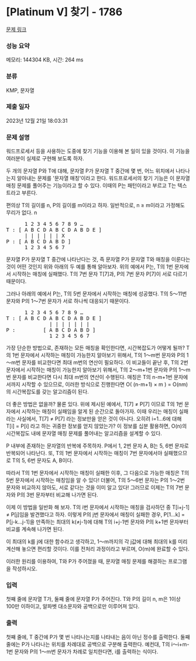 # [Platinum V] 찾기 - 1786 

[문제 링크](https://www.acmicpc.net/problem/1786) 

### 성능 요약

메모리: 144304 KB, 시간: 264 ms

### 분류

KMP, 문자열

### 제출 일자

2023년 12월 21일 18:03:31

### 문제 설명

<p>워드프로세서 등을 사용하는 도중에 찾기 기능을 이용해 본 일이 있을 것이다. 이 기능을 여러분이 실제로 구현해 보도록 하자.</p>

<p>두 개의 문자열 P와 T에 대해, 문자열 P가 문자열 T 중간에 몇 번, 어느 위치에서 나타나는지 알아내는 문제를 '문자열 매칭'이라고 한다. 워드프로세서의 찾기 기능은 이 문자열 매칭 문제를 풀어주는 기능이라고 할 수 있다. 이때의 P는 패턴이라고 부르고 T는 텍스트라고 부른다.</p>

<p>편의상 T의 길이를 n, P의 길이를 m이라고 하자. 일반적으로, n ≥ m이라고 가정해도 무리가 없다.  n<m이면 어차피 P는 T중간에 나타날 수 없기 때문이다. 또, T의 i번째 문자를 T[i]라고 표현하도록 하자. 그러면 물론, P의 i번째 문자는 P[i]라고 표현된다.</p>

<pre>      1 2 3 4 5 6 7 8 9 …
T : [ A B C D A B C D A B D E ]
      | | | | | | X
P : [ A B C D A B D ]
      1 2 3 4 5 6 7</pre>

<p>문자열 P가 문자열 T 중간에 나타난다는 것, 즉 문자열 P가 문자열 T와 매칭을 이룬다는 것이 어떤 것인지 위와 아래의 두 예를 통해 알아보자. 위의 예에서 P는, T의 1번 문자에서 시작하는 매칭에 실패했다. T의 7번 문자 T[7]과, P의 7번 문자 P[7]이 서로 다르기 때문이다.</p>

<p>그러나 아래의 예에서 P는, T의 5번 문자에서 시작하는 매칭에 성공했다. T의 5～11번 문자와 P의 1～7번 문자가 서로 하나씩 대응되기 때문이다.</p>

<pre>      1 2 3 4 5 6 7 8 9 …
T : [ A B C D A B C D A B D E ]
              | | | | | | |
P :         [ A B C D A B D ]
              1 2 3 4 5 6 7</pre>

<p>가장 단순한 방법으로, 존재하는 모든 매칭을 확인한다면, 시간복잡도가 어떻게 될까? T의 1번 문자에서 시작하는 매칭이 가능한지 알아보기 위해서, T의 1～m번 문자와 P의 1～m번 문자를 비교한다면 최대 m번의 연산이 필요하다. 이 비교들이 끝난 후, T의 2번 문자에서 시작하는 매칭이 가능한지 알아보기 위해서, T의 2～m+1번 문자와 P의 1～m번 문자를 비교한다면 다시 최대 m번의 연산이 수행된다. 매칭은 T의 n-m+1번 문자에서까지 시작할 수 있으므로, 이러한 방식으로 진행한다면 O( (n-m+1) × m ) = O(nm) 의 시간복잡도를 갖는 알고리즘이 된다.</p>

<p>더 좋은 방법은 없을까? 물론 있다. 위에 제시된 예에서, T[7] ≠ P[7] 이므로 T의 1번 문자에서 시작하는 매칭이 실패임을 알게 된 순간으로 돌아가자. 이때 우리는 매칭이 실패라는 사실에서, T[7] ≠ P[7] 라는 정보만을 얻은 것이 아니다. 오히려 i=1…6에 대해 T[i] = P[i] 라고 하는 귀중한 정보를 얻지 않았는가? 이 정보를 십분 활용하면, O(n)의 시간복잡도 내에 문자열 매칭 문제를 풀어내는 알고리즘을 설계할 수 있다.</p>

<p>P 내부에 존재하는 문자열의 반복에 주목하자. P에서 1, 2번 문자 A, B는 5, 6번 문자로 반복되어 나타난다. 또, T의 1번 문자에서 시작하는 매칭이 7번 문자에서야 실패했으므로 T의 5, 6번 문자도 A, B이다.</p>

<p>따라서 T의 1번 문자에서 시작하는 매칭이 실패한 이후, 그 다음으로 가능한 매칭은 T의 5번 문자에서 시작하는 매칭임을 알 수 있다! 더불어, T의 5～6번 문자는 P의 1～2번 문자와 비교하지 않아도, 서로 같다는 것을 이미 알고 있다! 그러므로 이제는 T의 7번 문자와 P의 3번 문자부터 비교해 나가면 된다.</p>

<p>이제 이 방법을 일반화 해 보자. T의 i번 문자에서 시작하는 매칭을 검사하던 중 T[i+j-1] ≠ P[j]임을 발견했다고 하자. 이렇게 P의 j번 문자에서 매칭이 실패한 경우, P[1…k] = P[j-k…j-1]을 만족하는 최대의 k(≠j-1)에 대해 T의 i+j-1번 문자와 P의 k+1번 문자부터 비교를 계속해 나가면 된다.</p>

<p>이 최대의 k를 j에 대한 함수라고 생각하고, 1～m까지의 각 j값에 대해 최대의 k를 미리 계산해 놓으면 편리할 것이다. 이를 전처리 과정이라고 부르며, O(m)에 완료할 수 있다.</p>

<p>이러한 원리를 이용하여, T와 P가 주어졌을 때, 문자열 매칭 문제를 해결하는 프로그램을 작성하시오.</p>

### 입력 

 <p>첫째 줄에 문자열 T가, 둘째 줄에 문자열 P가 주어진다. T와 P의 길이 n, m은 1이상 100만 이하이고, 알파벳 대소문자와 공백으로만 이루어져 있다.</p>

### 출력 

 <p>첫째 줄에, T 중간에 P가 몇 번 나타나는지를 나타내는 음이 아닌 정수를 출력한다. 둘째 줄에는 P가 나타나는 위치를 차례대로 공백으로 구분해 출력한다. 예컨대, T의 i～i+m-1번 문자와 P의 1～m번 문자가 차례로 일치한다면, i를 출력하는 식이다.</p>

